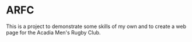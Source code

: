 # ARFC
This is a project to demonstrate some skills of my own and to create a web page for the Acadia Men's Rugby Club.

